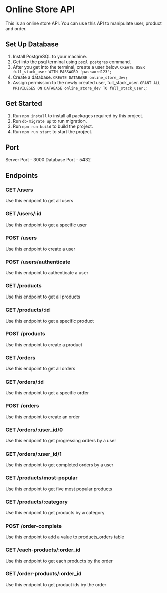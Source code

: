 # Online Store API

This is an online store API. You can use this API to manipulate user, product and order.

## Set Up Database

1. Install PostgreSQL to your machine.
2. Get into the psql terminal using `psql postgres` command.
3. After you get into the terminal, create a user below.
   `CREATE USER full_stack_user WITH PASSWORD 'password123';`
4. Create a database.
   `CREATE DATABASE online_store_dev;`
5. Assign permission to the newly created user, full_stack_user.
   `GRANT ALL PRIVILEGES ON DATABASE online_store_dev TO full_stack_user;`;

## Get Started

1. Run `npm install` to install all packages required by this project.
2. Run `db-migrate up` to run migration.
3. Run `npm run build` to build the project.
4. Run `npm run start` to start the project.

## Port

Server Port - 3000
Database Port - 5432

## Endpoints

### GET /users

Use this endpoint to get all users

### GET /users/:id

Use this endpoint to get a specific user

### POST /users

Use this endpoint to create a user

### POST /users/authenticate

Use this endpoint to authenticate a user

### GET /products

Use this endpoint to get all products

### GET /products/:id

Use this endpoint to get a specific product

### POST /products

Use this endpoint to create a product

### GET /orders

Use this endpoint to get all orders

### GET /orders/:id

Use this endpoint to get a specific order

### POST /orders

Use this endpoint to create an order

### GET /orders/:user_id/0

Use this endpoint to get progressing orders by a user

### GET /orders/:user_id/1

Use this endpoint to get completed orders by a user

### GET /products/most-popular

Use this endpoint to get five most popular products

### GET /products/:category

Use this endpoint to get products by a category

### POST /order-complete

Use this endpoint to add a value to products_orders table

### GET /each-products/:order_id

Use this endpoint to get each products by the order

### GET /order-products/:order_id

Use this endpoint to get product ids by the order
